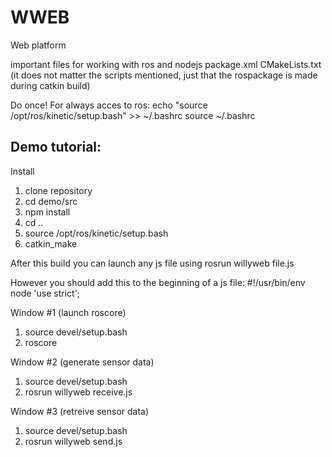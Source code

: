 # WWEB
Web platform

important files for working with ros and nodejs
package.xml
CMakeLists.txt (it does not matter the scripts mentioned, just that the rospackage is made during catkin build)

Do once! For always acces to ros:
echo "source /opt/ros/kinetic/setup.bash" >> ~/.bashrc
source ~/.bashrc

## Demo tutorial:
Install
1. clone repository
2. cd demo/src
3. npm install
4. cd ..
5. source /opt/ros/kinetic/setup.bash
6. catkin_make

After this build you can launch any js file using
rosrun willyweb file.js

However you should add this to the beginning of a js file:
#!/usr/bin/env node
'use strict';

Window #1 (launch roscore)
1. source devel/setup.bash
2. roscore

Window #2 (generate sensor data)
1. source devel/setup.bash
2. rosrun willyweb receive.js

Window #3 (retreive sensor data)
1. source devel/setup.bash
2. rosrun willyweb send.js

